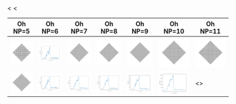 <table>
  <thead>                 <!-- an optional table header -->
    <tr>                  <!-- a header row -->
      <th>Oh NP=5</th>    <!-- a single header cell -->
      <th>Oh NP=6</th>
      <th>Oh NP=7</th>
      <th>Oh NP=8</th>
      <th>Oh NP=9</th>
      <th>Oh NP=10</th>
      <th>Oh NP=11</th>
    </tr>
  </thead>
  <tbody>                 <!-- a table's body -->
    <tr>                  <!-- a table's row -->
      <td><img src="image1.png" alt="Image 1"></td> <!-- a row's cell -->
      <td><img src="image3.png" alt="Image 3"></td>
      <td><img src="image5.png" alt="Image 5"></td>
      <td><img src="image7.png" alt="Image 7"></td>
      <td><img src="image9.png" alt="Image 9"></td><
      <td><img src="image11.png" alt="Image 11"></td>
      <td><img src="image13.png" alt="Image 13"></td>
    </tr>
    <tr>
      <td><img src="image2.png" alt="Image 2"></td> <!-- a row's cell -->
      <td><img src="image4.png" alt="Image 4"></td>
      <td><img src="image6.png" alt="Image 6"></td>
      <td><img src="image8.png" alt="Image 8"></td>
      <td><img src="image10.png" alt="Image 10"></td><
      <td><img src="image12.png" alt="Image 12"></td>
      <td><></td>
    </tr>
  </tbody>
</table>
